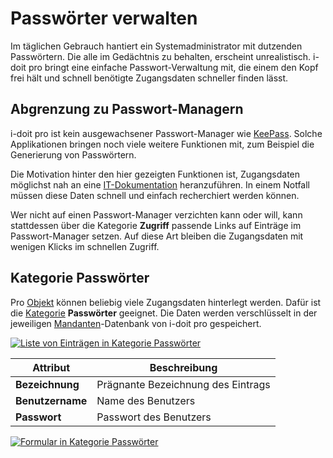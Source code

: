 # Passwörter verwalten

Im täglichen Gebrauch hantiert ein Systemadministrator mit dutzenden Passwörtern. Die alle im Gedächtnis zu behalten, erscheint unrealistisch. i-doit pro bringt eine einfache Passwort-Verwaltung mit, die einem den Kopf frei hält und schnell benötigte Zugangsdaten schneller finden lässt.

Abgrenzung zu Passwort-Managern
-------------------------------

i-doit pro ist kein ausgewachsener Passwort-Manager wie [KeePass](https://de.wikipedia.org/wiki/KeePass). Solche Applikationen bringen noch viele weitere Funktionen mit, zum Beispiel die Generierung von Passwörtern.

Die Motivation hinter den hier gezeigten Funktionen ist, Zugangsdaten möglichst nah an eine [IT-Dokumentation](../glossar.md) heranzuführen. In einem Notfall müssen diese Daten schnell und einfach recherchiert werden können.

Wer nicht auf einen Passwort-Manager verzichten kann oder will, kann stattdessen über die Kategorie **Zugriff** passende Links auf Einträge im Passwort-Manager setzen. Auf diese Art bleiben die Zugangsdaten mit wenigen Klicks im schnellen Zugriff.

Kategorie **Passwörter**
--------------------------

Pro [Objekt](../grundlagen/struktur-it-dokumentation.md) können beliebig viele Zugangsdaten hinterlegt werden. Dafür ist die [Kategorie](../grundlagen/struktur-it-dokumentation.md) **Passwörter** geeignet. Die Daten werden verschlüsselt in der jeweiligen [Mandanten](../administration/mandantenfaehigkeit.md)\-Datenbank von i-doit pro gespeichert.

[![Liste von Einträgen in Kategorie Passwörter](../assets/images/de/anwendungsfaelle/passwoerter-verwalten/1-pv.png)](../assets/images/de/anwendungsfaelle/passwoerter-verwalten/1-pv.png)

| Attribut | Beschreibung |
| --- | --- |
| **Bezeichnung** | Prägnante Bezeichnung des Eintrags |
| **Benutzername** | Name des Benutzers |
| **Passwort** | Passwort des Benutzers |

[![Formular in Kategorie Passwörter](../assets/images/de/anwendungsfaelle/passwoerter-verwalten/2-pv.png)](../assets/images/de/anwendungsfaelle/passwoerter-verwalten/2-pv.png)
